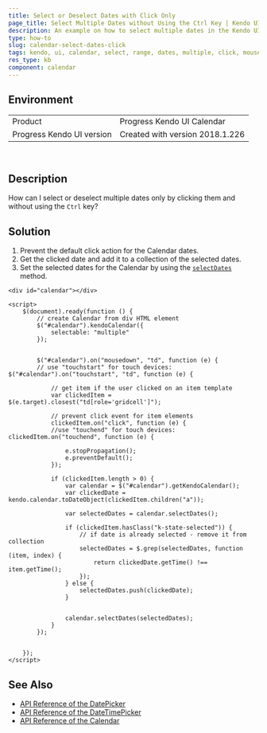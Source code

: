 ```yaml
---
title: Select or Deselect Dates with Click Only
page_title: Select Multiple Dates without Using the Ctrl Key | Kendo UI Calendar for jQuery
description: An example on how to select multiple dates in the Kendo UI Calendar without holding the Ctrl key.
type: how-to
slug: calendar-select-dates-click
tags: kendo, ui, calendar, select, range, dates, multiple, click, mouse, only, control, ctrl
res_type: kb
component: calendar
---
```


## Environment

<table>
 <tr>
  <td>Product</td>
  <td>Progress Kendo UI Calendar</td>
 </tr>
 <tr>
  <td>Progress Kendo UI version</td>
  <td>Created with version 2018.1.226</td>
 </tr>
</table>
 

## Description

How can I select or deselect multiple dates only by clicking them and without using the `Ctrl` key?

## Solution

1. Prevent the default click action for the Calendar dates.
1. Get the clicked date and add it to a collection of the selected dates.
1. Set the selected dates for the Calendar by using the [`selectDates`](https://docs.telerik.com/kendo-ui/api/javascript/ui/calendar/configuration/selectdates) method.

```dojo
<div id="calendar"></div>

<script>
    $(document).ready(function () {
        // create Calendar from div HTML element
        $("#calendar").kendoCalendar({
            selectable: "multiple"
        });


        $("#calendar").on("mousedown", "td", function (e) {
        // use "touchstart" for touch devices: $("#calendar").on("touchstart", "td", function (e) {

            // get item if the user clicked on an item template
            var clickedItem = $(e.target).closest("td[role='gridcell']");

            // prevent click event for item elements
            clickedItem.on("click", function (e) {
            //use "touchend" for touch devices: clickedItem.on("touchend", function (e) {

                e.stopPropagation();
                e.preventDefault();
            });

            if (clickedItem.length > 0) {
                var calendar = $("#calendar").getKendoCalendar();
                var clickedDate = kendo.calendar.toDateObject(clickedItem.children("a"));

                var selectedDates = calendar.selectDates();

                if (clickedItem.hasClass("k-state-selected")) {
                    // if date is already selected - remove it from collection
                    selectedDates = $.grep(selectedDates, function (item, index) {
                        return clickedDate.getTime() !== item.getTime();
                    });
                } else {
                    selectedDates.push(clickedDate);
                }


                calendar.selectDates(selectedDates);
            }
        });


    });
</script>
```

## See Also

* [API Reference of the DatePicker](https://docs.telerik.com/kendo-ui/api/javascript/ui/datepicker)
* [API Reference of the DateTimePicker](https://docs.telerik.com/kendo-ui/api/javascript/ui/datetimepicker)
* [API Reference of the Calendar](https://docs.telerik.com/kendo-ui/api/javascript/ui/calendar)
